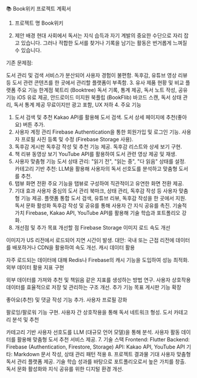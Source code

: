 📚 Book위키 프로젝트 계획서
1. 프로젝트 명
   Book위키

2. 제안 배경
   현대 사회에서 독서는 지식 습득과 자기 계발의 중요한 수단으로 자리 잡고 있습니다. 그러나 적합한 도서를 찾거나 기록을 남기는 활동은 번거롭게 느껴질 수 있습니다.

기존 문제점:

도서 관리 및 검색 서비스가 분산되어 사용자 경험이 불편함.
독후감, 유튜브 영상 리뷰 등 도서 관련 콘텐츠를 한 곳에서 관리할 플랫폼이 부족함.
3. 유사 제품 현황 및 비교
   플랫폼	주요 기능	한계점
   북트리 (Booktree)	독서 기록, 통계 제공, 독서 노트 작성, 공유 기능	iOS 유료 제공, 안드로이드 미지원
   북플립 (BookFlib)	바코드 스캔, 독서 상태 관리, 독서 통계 제공	무료이지만 광고 포함, UX 저하
4. 주요 기능
1. 도서 검색 및 추천
   Kakao API를 활용해 도서 검색.
   도서 상세 페이지에 추천(좋아요) 버튼 추가.
2. 사용자 계정 관리
   Firebase Authentication을 통한 회원가입 및 로그인 기능.
   사용자 프로필 사진 등록 및 수정 (Firebase Storage 사용).
3. 독후감 게시판
   독후감 작성 및 추천 기능 제공.
   독후감 리스트와 상세 보기 구현.
4. 책 리뷰 동영상 보기
   YouTube API를 활용하여 도서 관련 영상 제공 및 재생.
5. 사용자 맞춤형 기능
   도서 상태 관리: "읽기 전", "읽는 중", "다 읽음" 상태를 설정.
   카테고리 기반 추천: LLM을 활용해 사용자의 독서 선호도를 분석하고 맞춤형 도서를 추천.
6. 탭뷰 화면 전환
   주요 기능을 탭뷰로 구성하여 직관적이고 유연한 화면 전환 제공.
5. 기대 효과
   사용자 중심의 도서 관리
   북마크, 상태 관리, 독후감 작성 등 사용자 맞춤형 기능 제공.
   플랫폼 통합
   도서 검색, 유튜브 리뷰, 독후감 작성을 한 곳에서 지원.
   독서 문화 활성화
   독후감 작성 및 공유를 통해 사용자 간 지식 공유를 촉진.
   기술적 가치
   Firebase, Kakao API, YouTube API를 활용해 기술 학습과 포트폴리오 강화.
6. 개선점 및 추가 목표
   개선할 점
   Firebase Storage 이미지 로드 속도 개선

이미지가 US 리전에서 로드되어 지연 시간이 발생.
대안: 국내 또는 근접 리전에 데이터를 배포하거나 CDN을 활용하여 속도 개선.
캐시 데이터 활용

자주 로드되는 데이터에 대해 Redis나 Firebase의 캐시 기능을 도입하여 성능 최적화.
외부 데이터 활용 지표 구현

외부 데이터를 가져와 추천 및 책읽음 같은 지표를 생성하는 방법 연구.
사용자 상호작용 데이터를 효율적으로 저장 및 관리하는 구조 개선.
추가 기능 목표
게시판 기능 확장

좋아요(추천) 및 댓글 작성 기능 추가.
사용자 프로필 강화

팔로잉/팔로워 기능 구현.
사용자 간 상호작용을 통해 독서 네트워크 형성.
도서 카테고리 분석 및 추천

카테고리 기반 사용자 선호도를 LLM (대규모 언어 모델)을 통해 분석.
사용자 활동 데이터를 활용해 맞춤형 도서 추천 서비스 제공.
7. 기술 스택
   Frontend: Flutter
   Backend: Firebase (Authentication, Firestore, Storage)
   API: Kakao API, YouTube API
   기타: Markdown 문서 작성, 상태 관리 패턴 적용
8. 프로젝트 결과물 기대
   사용자 맞춤형 독서 관리 플랫폼 제공.
   기술 학습 성과를 바탕으로 포트폴리오로서 높은 가치를 창출.
   독서 문화 활성화와 지식 공유를 위한 디지털 환경 개선.